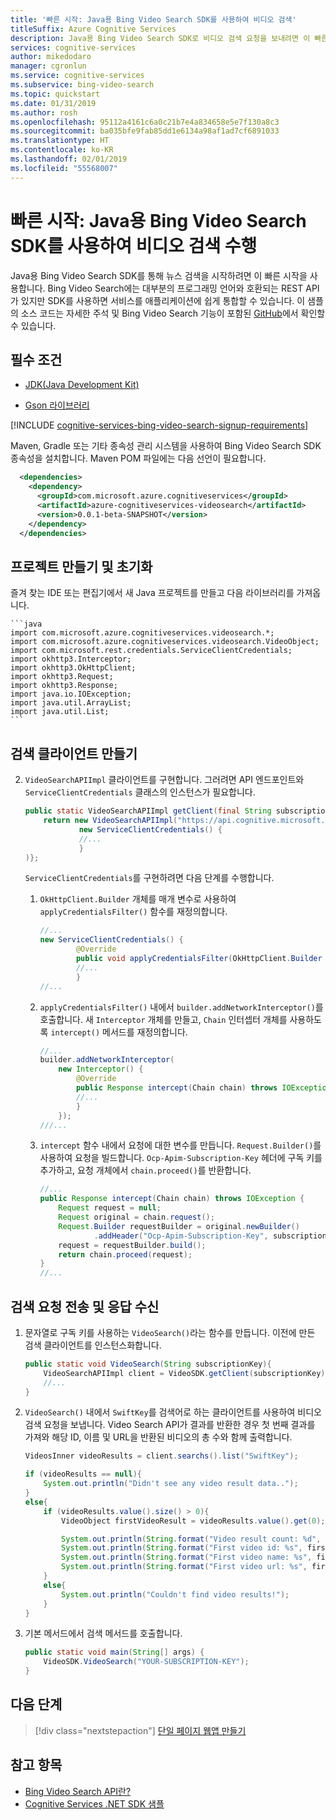 ```yaml
---
title: '빠른 시작: Java용 Bing Video Search SDK를 사용하여 비디오 검색'
titleSuffix: Azure Cognitive Services
description: Java용 Bing Video Search SDK로 비디오 검색 요청을 보내려면 이 빠른 시작을 사용합니다.
services: cognitive-services
author: mikedodaro
manager: cgronlun
ms.service: cognitive-services
ms.subservice: bing-video-search
ms.topic: quickstart
ms.date: 01/31/2019
ms.author: rosh
ms.openlocfilehash: 95112a4161c6a0c21b7e4a834658e5e7f130a8c3
ms.sourcegitcommit: ba035bfe9fab85dd1e6134a98af1ad7cf6891033
ms.translationtype: HT
ms.contentlocale: ko-KR
ms.lasthandoff: 02/01/2019
ms.locfileid: "55568007"
---
```

# <a name="quickstart-perform-a-video-search-with-the-bing-video-search-sdk-for-java"></a>빠른 시작: Java용 Bing Video Search SDK를 사용하여 비디오 검색 수행

Java용 Bing Video Search SDK를 통해 뉴스 검색을 시작하려면 이 빠른 시작을 사용합니다. Bing Video Search에는 대부분의 프로그래밍 언어와 호환되는 REST API가 있지만 SDK를 사용하면 서비스를 애플리케이션에 쉽게 통합할 수 있습니다. 이 샘플의 소스 코드는 자세한 주석 및 Bing Video Search 기능이 포함된 [GitHub](https://github.com/Azure-Samples/cognitive-services-java-sdk-samples/tree/master/Search/BingVideoSearch)에서 확인할 수 있습니다.

## <a name="prerequisites"></a>필수 조건

* [JDK(Java Development Kit)](https://www.oracle.com/technetwork/java/javase/downloads/jdk11-downloads-5066655.html)

* [Gson 라이브러리](https://github.com/google/gson)

[!INCLUDE [cognitive-services-bing-video-search-signup-requirements](../../../../includes/cognitive-services-bing-video-search-signup-requirements.md)]

Maven, Gradle 또는 기타 종속성 관리 시스템을 사용하여 Bing Video Search SDK 종속성을 설치합니다. Maven POM 파일에는 다음 선언이 필요합니다.

```xml
  <dependencies>
    <dependency>
      <groupId>com.microsoft.azure.cognitiveservices</groupId>
      <artifactId>azure-cognitiveservices-videosearch</artifactId>
      <version>0.0.1-beta-SNAPSHOT</version>
    </dependency>
  </dependencies> 
```

## <a name="create-and-initalize-a-project"></a>프로젝트 만들기 및 초기화


즐겨 찾는 IDE 또는 편집기에서 새 Java 프로젝트를 만들고 다음 라이브러리를 가져옵니다.

    ```java
    import com.microsoft.azure.cognitiveservices.videosearch.*;
    import com.microsoft.azure.cognitiveservices.videosearch.VideoObject;
    import com.microsoft.rest.credentials.ServiceClientCredentials;
    import okhttp3.Interceptor;
    import okhttp3.OkHttpClient;
    import okhttp3.Request;
    import okhttp3.Response;
    import java.io.IOException;
    import java.util.ArrayList;
    import java.util.List; 
    ```

## <a name="create-a-search-client"></a>검색 클라이언트 만들기

2. `VideoSearchAPIImpl` 클라이언트를 구현합니다. 그러려면 API 엔드포인트와 `ServiceClientCredentials` 클래스의 인스턴스가 필요합니다.

    ```java
    public static VideoSearchAPIImpl getClient(final String subscriptionKey) {
        return new VideoSearchAPIImpl("https://api.cognitive.microsoft.com/bing/v7.0/",
                new ServiceClientCredentials() {
                //...
                }
    )};
    ```

    `ServiceClientCredentials`를 구현하려면 다음 단계를 수행합니다.

    1. `OkHttpClient.Builder` 개체를 매개 변수로 사용하여 `applyCredentialsFilter()` 함수를 재정의합니다. 
        
        ```java
        //...
        new ServiceClientCredentials() {
                @Override
                public void applyCredentialsFilter(OkHttpClient.Builder builder) {
                //...
                }
        //...
        ```
    
    2. `applyCredentialsFilter()` 내에서 `builder.addNetworkInterceptor()`를 호출합니다. 새 `Interceptor` 개체를 만들고, `Chain` 인터셉터 개체를 사용하도록 `intercept()` 메서드를 재정의합니다.

        ```java
        //...
        builder.addNetworkInterceptor(
            new Interceptor() {
                @Override
                public Response intercept(Chain chain) throws IOException {
                //...    
                }
            });
        ///...
        ```

    3. `intercept` 함수 내에서 요청에 대한 변수를 만듭니다. `Request.Builder()`를 사용하여 요청을 빌드합니다. `Ocp-Apim-Subscription-Key` 헤더에 구독 키를 추가하고, 요청 개체에서 `chain.proceed()`를 반환합니다.
            
        ```java
        //...
        public Response intercept(Chain chain) throws IOException {
            Request request = null;
            Request original = chain.request();
            Request.Builder requestBuilder = original.newBuilder()
                    .addHeader("Ocp-Apim-Subscription-Key", subscriptionKey);
            request = requestBuilder.build();
            return chain.proceed(request);
        }
        //...
        ```

## <a name="send-a-search-request-and-recieve-the-response"></a>검색 요청 전송 및 응답 수신 

1. 문자열로 구독 키를 사용하는 `VideoSearch()`라는 함수를 만듭니다. 이전에 만든 검색 클라이언트를 인스턴스화합니다.
    
    ```java
    public static void VideoSearch(String subscriptionKey){
        VideoSearchAPIImpl client = VideoSDK.getClient(subscriptionKey);
        //...
    }
    ```
2. `VideoSearch()` 내에서 `SwiftKey`를 검색어로 하는 클라이언트를 사용하여 비디오 검색 요청을 보냅니다. Video Search API가 결과를 반환한 경우 첫 번째 결과를 가져와 해당 ID, 이름 및 URL을 반환된 비디오의 총 수와 함께 출력합니다. 
    
    ```java
    VideosInner videoResults = client.searchs().list("SwiftKey");

    if (videoResults == null){
        System.out.println("Didn't see any video result data..");
    }
    else{
        if (videoResults.value().size() > 0){
            VideoObject firstVideoResult = videoResults.value().get(0);

            System.out.println(String.format("Video result count: %d", videoResults.value().size()));
            System.out.println(String.format("First video id: %s", firstVideoResult.videoId()));
            System.out.println(String.format("First video name: %s", firstVideoResult.name()));
            System.out.println(String.format("First video url: %s", firstVideoResult.contentUrl()));
        }
        else{
            System.out.println("Couldn't find video results!");
        }
    }
    ```

3. 기본 메서드에서 검색 메서드를 호출합니다.

    ```java
    public static void main(String[] args) {
        VideoSDK.VideoSearch("YOUR-SUBSCRIPTION-KEY");
    }
    ```

## <a name="next-steps"></a>다음 단계

> [!div class="nextstepaction"]
> [단일 페이지 웹앱 만들기](../tutorial-bing-video-search-single-page-app.md)

## <a name="see-also"></a>참고 항목 

* [Bing Video Search API란?](../overview.md)
* [Cognitive Services .NET SDK 샘플](https://github.com/Azure-Samples/cognitive-services-dotnet-sdk-samples/tree/master/BingSearchv7)